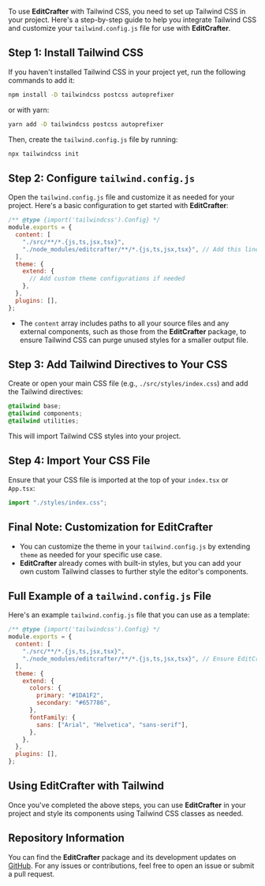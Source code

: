 To use **EditCrafter** with Tailwind CSS, you need to set up Tailwind CSS in your project. Here's a step-by-step guide to help you integrate Tailwind CSS and customize your `tailwind.config.js` file for use with **EditCrafter**.

## Step 1: Install Tailwind CSS

If you haven't installed Tailwind CSS in your project yet, run the following commands to add it:

```bash
npm install -D tailwindcss postcss autoprefixer
```

or with yarn:

```bash
yarn add -D tailwindcss postcss autoprefixer
```

Then, create the `tailwind.config.js` file by running:

```bash
npx tailwindcss init
```

## Step 2: Configure `tailwind.config.js`

Open the `tailwind.config.js` file and customize it as needed for your project. Here's a basic configuration to get started with **EditCrafter**:

```javascript
/** @type {import('tailwindcss').Config} */
module.exports = {
  content: [
    "./src/**/*.{js,ts,jsx,tsx}",
    "./node_modules/editcrafter/**/*.{js,ts,jsx,tsx}", // Add this line to include EditCrafter components
  ],
  theme: {
    extend: {
      // Add custom theme configurations if needed
    },
  },
  plugins: [],
};
```

- The `content` array includes paths to all your source files and any external components, such as those from the **EditCrafter** package, to ensure Tailwind CSS can purge unused styles for a smaller output file.

## Step 3: Add Tailwind Directives to Your CSS

Create or open your main CSS file (e.g., `./src/styles/index.css`) and add the Tailwind directives:

```css
@tailwind base;
@tailwind components;
@tailwind utilities;
```

This will import Tailwind CSS styles into your project.

## Step 4: Import Your CSS File

Ensure that your CSS file is imported at the top of your `index.tsx` or `App.tsx`:

```typescript
import "./styles/index.css";
```

## Final Note: Customization for **EditCrafter**

- You can customize the theme in your `tailwind.config.js` by extending `theme` as needed for your specific use case.
- **EditCrafter** already comes with built-in styles, but you can add your own custom Tailwind classes to further style the editor's components.

## Full Example of a `tailwind.config.js` File

Here's an example `tailwind.config.js` file that you can use as a template:

```javascript
/** @type {import('tailwindcss').Config} */
module.exports = {
  content: [
    "./src/**/*.{js,ts,jsx,tsx}",
    "./node_modules/editcrafter/**/*.{js,ts,jsx,tsx}", // Ensure EditCrafter components are included
  ],
  theme: {
    extend: {
      colors: {
        primary: "#1DA1F2",
        secondary: "#657786",
      },
      fontFamily: {
        sans: ["Arial", "Helvetica", "sans-serif"],
      },
    },
  },
  plugins: [],
};
```

## Using **EditCrafter** with Tailwind

Once you've completed the above steps, you can use **EditCrafter** in your project and style its components using Tailwind CSS classes as needed.

## Repository Information

You can find the **EditCrafter** package and its development updates on [GitHub](https://github.com/Md-Anamul-Haque/editcrafter.git). For any issues or contributions, feel free to open an issue or submit a pull request.

